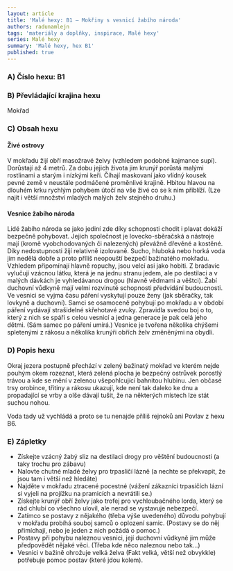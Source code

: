 ```yaml
---
layout: article
title: 'Malé hexy: B1 – Mokřiny s vesnicí žabího národa'
authors: radunamlejn
tags: 'materiály a doplňky, inspirace, Malé hexy'
series: Malé hexy
summary: 'Malé hexy, hex B1'
published: true
---
```

### A) Číslo hexu: B1

### B) Převládající krajina hexu
Mokřad  

### C) Obsah hexu  

#### Živé ostrovy  

V mokřadu žijí obří masožravé želvy (vzhledem podobné kajmance supí). Dorůstají až 4 metrů. Za dobu jejich života jim krunýř porůstá malými rostlinami a starým i nízkými keři. Číhají maskovaní jako vlídný kousek pevné země v neustále podmáčené proměnlivé krajině. Hbitou hlavou na dlouhém krku rychlým pohybem útočí na vše živé co se k nim přiblíží. (Lze najít i větší množství mladých malých želv stejného druhu.)  
  
#### Vesnice žabího národa  

Lidé žabího národa se jako jediní zde díky schopnosti chodit i plavat dokáží bezpečně pohybovat. Jejich společnost je lovecko-sběračská a nástroje mají (kromě vyobchodovaných či nalezených) převážně dřevěné a kostěné. Díky nedostupnosti žijí relativně izolovaně. Sucho, hluboká nebo horká voda jim nedělá dobře a proto příliš neopouští bezpečí bažinatého mokřadu. Vzhledem připomínají hlavně ropuchy, jsou velcí asi jako hobiti. Z bradavic vylučují vzácnou látku, která je na jednu stranu jedem, ale po destilaci a v malých dávkách je vyhledávanou drogou (hlavně vědmami a věštci). Žabí duchovní vůdkyně mají velmi rozvinuté schopnosti předvídání budoucnosti. Ve vesnici se vyjma času páření vyskytují pouze ženy (jak sběračky, tak lovkyně a duchovní). Samci se osamoceně pohybují po mokřadu a v období páření vydávají strašidelné skřehotavé zvuky. Zpravidla svedou boj o to, který z nich se spáří s celou vesnicí a jedna generace je pak celá jeho dětmi. (Sám samec po páření umírá.) Vesnice je tvořena několika chýšemi spletenými z rákosu a několika krunýři obřích želv změněnými na obydlí.  
  
### D) Popis hexu
Okraj jezera postupně přechází v zelený bažinatý mokřad ve kterém nejde pouhým okem rozeznat, která zelená plocha je bezpečný ostrůvek porostlý trávou a kde se mění v zelenou všepohlcující bahnitou hlubinu. Jen občasé trsy orobince, třitiny a rákosu ukazují, kde není tak daleko ke dnu a propadající se vrby a olše dávají tušit, že na některých místech lze stát suchou nohou.  
  
Voda tady už vychládá a proto se tu nenajde příliš rejnoků ani Povlav z hexu B6\.  
  
### E) Zápletky 
- Získejte vzácný žabý sliz na destilaci drogy pro věštění budoucnosti (a taky trochu pro zábavu)  
- Nalovte chutné mladé želvy pro trpasličí lázně (a nechte se překvapit, že jsou tam i větší než hledáte)  
- Najděte v mokřadu ztracené pocestné (vážení zákazníci trpasičích lázní si vyjeli na projížku na pramicích a nevrátili se.)  
- Získejte krunýř obří želvy jako trofej pro vychloubačného lorda, který se rád chlubí co všechno ulovil, ale nerad se vystavuje nebezpečí.  
- Zatímco se postavy z nějakého (třeba výše uvedeného) důvodu pohybují v mokřadu probíhá souboj samců o oplození samic. (Postavy se do něj přimíchají, nebo je jeden z nich požádá o pomoc.)  
- Postavy při pohybu naleznou vesnici, její duchovní vůdkyně jim může předpovědět nějaké věci. (Třeba kde něco naleznou nebo tak...)  
- Vesnici v bažině ohrožuje velká želva (Fakt velká, větší než obvykkle) potřebuje pomoc postav (které jdou kolem).

